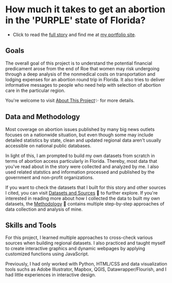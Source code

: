 # How much it takes to get an abortion in the 'PURPLE' state of Florida?

- Click to read the [full story](https://luyi-eve.github.io/fl-abortion-costs/) and find me at [my portfolio site](https://luyi-eve.github.io).

## Goals

The overall goal of this project is to understand the potential financial predicament arose from the end of Roe that women may risk undergoing through a deep analysis of the nonmedical costs on transportation and lodging expenses for an abortion round trip in Florida. It also tries to deliver informative messages to people who need help with selection of abortion care in the particular region. 

You're welcome to visit [About This Project](https://luyi-eve.github.io/fl-abortion-costs/about-and-sources)✨ for more details.

## Data and Methodology

Most coverage on abortion issues published by many big news outlets focuses on a nationwide situation, but even though some may include detailed statistics by state, clean and updated regional data aren't usually accessible on national public databases. 

In light of this, I am prompted to build my own datasets from scratch in terms of abortion access particularly in Florida. Thereby, most data that you've read about in the story were collected and analyzed by me. I also used related statstics and information processed and published by the government and non-profit organizations. 

If you want to check the datasets that I built for this story and other sources I cited, you can visit [Datasets and Sources](https://luyi-eve.github.io/fl-abortion-costs/about-and-sources#datasets-and-sources) 🔭 to further explore. If you're interested in reading more about how I collected the data to built my own datasets, the [Methodology](https://luyi-eve.github.io/fl-abortion-costs/#methodology) 🧮 contains multiple step-by-step approaches of data collection and analysis of mine.

## Skills and Tools

For this project, I learned multiple approaches to cross-check various sources when building regional datasets. I also practiced and taught myself to create interactive graphics and dynamic webpages by applying customized functions using JavaScript. 

Previously, I had only worked with Python, HTML/CSS and  data visualization tools suchs as Adobe Illustrator, Mapbox, QGIS, Datawrapper/Flourish, and I had little experiences in interactive design.
